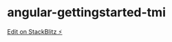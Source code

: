 # angular-gettingstarted-tmi

[Edit on StackBlitz ⚡️](https://stackblitz.com/edit/angular-gettingstarted-tmi)